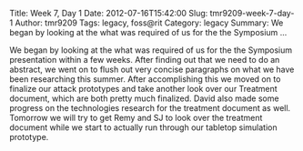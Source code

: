 Title: Week 7, Day 1
Date: 2012-07-16T15:42:00
Slug: tmr9209-week-7-day-1
Author: tmr9209
Tags: legacy, foss@rit
Category: legacy
Summary: We began by looking at the what was required of us for the the Symposium ... 

We began by looking at the what was required of us for the the Symposium
presentation within a few weeks. After finding out that we need to do an
abstract, we went on to flush out very concise paragraphs on what we have been
researching this summer. After accomplishing this we moved on to finalize our
attack prototypes and take another look over our Treatment document, which are
both pretty much finalized. David also made some progress on the technologies
research for the treatment document as well. Tomorrow we will try to get Remy
and SJ to look over the treatment document while we start to actually run
through our tabletop simulation prototype.


